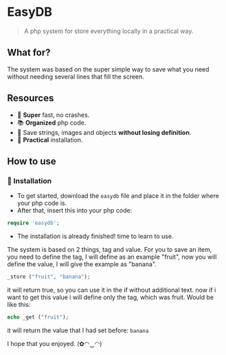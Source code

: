 # EasyDB
> A php system for store everything locally in a practical way.


## What for?
The system was based on the super simple way to save what you need without needing several lines that fill the screen.

## Resources
- 🧠 **Super** fast, no crashes.
- 📚 **Organized** php code.
- 🎊 Save strings, images and objects **without losing definition**.
- 🔧 **Practical** installation.

## How to use

### 🔨 Installation
- To get started, download the `easydb` file and place it in the folder where your php code is.
- After that, insert this into your php code:
```php
require 'easydb';
```
- The installation is already finished! time to learn to use.

The system is based on 2 things, tag and value.
For you to save an item, you need to define the tag, I will define as an example "fruit", now you will define the value, I will give the example as "banana".
```php
_store ("fruit", "banana");
```
it will return true, so you can use it in the if without additional text. now if i want to get this value i will define only the tag, which was fruit.
Would be like this:
```php
echo _get ("fruit");
```
it will return the value that I had set before: `banana`


I hope that you enjoyed. (✿◠‿◠)


